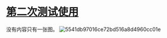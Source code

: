 # [第二次测试使用](https://github.com/drunkwretch/drunkwretch.github.io/issues/2)

没有内容只有一张图。
![5541db97016ce72bd516a8d4960cc01e](https://user-images.githubusercontent.com/8943338/103671319-b805e100-4fb5-11eb-8824-dbe088968b54.jpg)

